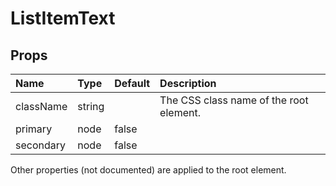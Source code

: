 ListItemText
============



Props
-----


| Name | Type | Default | Description |
|:-----|:-----|:-----|:-----|
| className | string |  |  The CSS class name of the root element. |
| primary | node | false |   |
| secondary | node | false |   |

Other properties (not documented) are applied to the root element.
